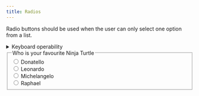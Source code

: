 ```yaml
---
title: Radios
---
```


Radio buttons should be used when the user can only select one option from a list.

<details>
    <summary>Keyboard operability</summary>
    <ul>
        <li>Tab to get into the element</li>
        <li>Use up/down or left/right arrows to make selection</li>
        <li>Tab to get out of the element</li>
    </ul>
</details>

<form>
    <fieldset>
        <legend>Who is your favourite Ninja Turtle</legend>
        <div>
            <input id="donatello" type="radio" name="ninjaTurtle" />
            <label for="donatello">Donatello</label>
        </div>
        <div>
            <input id="leonardo" type="radio" name="ninjaTurtle" />
            <label for="leonardo">Leonardo</label>
        </div>
        <div>
            <input id="michelangelo" type="radio" name="ninjaTurtle" />
            <label for="michelangelo">Michelangelo</label>
        </div>
        <div>
            <input id="raphael" type="radio" name="ninjaTurtle" />
            <label for="raphael">Raphael</label>
        </div>
    </fieldset>
</form>

